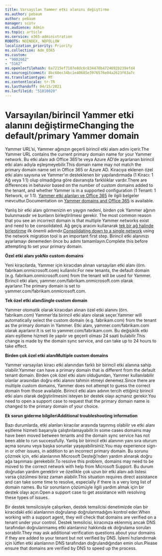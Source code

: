```yaml
---
title: Varsayılan Yammer etki alanını değiştirme
ms.author: pebaum
author: pebaum
manager: scotv
ms.audience: Admin
ms.topic: article
ms.service: o365-administration
ROBOTS: NOINDEX, NOFOLLOW
localization_priority: Priority
ms.collection: Adm_O365
ms.custom:
- "9002662"
- "5162"
ms.openlocfilehash: 6a7215ef7187e8dc6c834470b4724692b239efd4
ms.sourcegitcommit: 8bc60ec34bc1e40685e3976576e04a2623f63a7c
ms.translationtype: MT
ms.contentlocale: tr-TR
ms.lasthandoff: 04/15/2021
ms.locfileid: "51818020"
---
```

# <a name="changing-the-defaultprimary-yammer-domain"></a><span data-ttu-id="ff555-102">Varsayılan/birincil Yammer etki alanını değiştirme</span><span class="sxs-lookup"><span data-stu-id="ff555-102">Changing the default/primary Yammer domain</span></span>

<span data-ttu-id="ff555-103">Yammer URL’si, Yammer ağınızın geçerli birincil etki alanı adını içerir.</span><span class="sxs-lookup"><span data-stu-id="ff555-103">The Yammer URL contains the current primary domain name for your Yammer network.</span></span> <span data-ttu-id="ff555-104">Bu etki alanı adı Office 365’te veya Azure AD’de ayarlanan birincil etki alanı adıyla eşleşmeyebilir.</span><span class="sxs-lookup"><span data-stu-id="ff555-104">This domain name may not match the primary domain name set in Office 365 or Azure AD.</span></span> <span data-ttu-id="ff555-105">Kiracıya eklenen özel etki alanı sayısına ve Yammer’ın desteklenen bir yapılandırmada (1 Kiracı: 1 Ağ veya 1:1) olup olmadığına göre davranışta farklılıklar vardır.</span><span class="sxs-lookup"><span data-stu-id="ff555-105">There are differences in behavior based on the number of custom domains added to the tenant, and whether Yammer is in a supported configuration (1 Tenant: 1 Network, or 1:1).</span></span> <span data-ttu-id="ff555-106">[Yammer etki alanları ve Office 365](https://docs.microsoft.com/yammer/configure-your-yammer-network/manage-yammer-domains) ile ilgili belgeler mevcuttur.</span><span class="sxs-lookup"><span data-stu-id="ff555-106">Documentation on [Yammer domains and Office 365](https://docs.microsoft.com/yammer/configure-your-yammer-network/manage-yammer-domains) is available.</span></span>

<span data-ttu-id="ff555-107">Yanlış bir etki alanı görmenizin en yaygın nedeni, birden çok Yammer ağının bulunmasıdır ve bunların birleştirilmesi gerekir. </span><span class="sxs-lookup"><span data-stu-id="ff555-107">The most common reason that you see an incorrect domain is that multiple Yammer networks exist and need to be consolidated.</span></span> <span data-ttu-id="ff555-108">Ağ geçiş aracını kullanarak [tek bir ağ halinde birleştirme](https://docs.microsoft.com/yammer/configure-your-yammer-network/consolidate-multiple-yammer-networks) ilk önemli adımdır.</span><span class="sxs-lookup"><span data-stu-id="ff555-108">[Consolidating down to a single network](https://docs.microsoft.com/yammer/configure-your-yammer-network/consolidate-multiple-yammer-networks) using the network migration tool is an important first step.</span></span> <span data-ttu-id="ff555-109">Birincil etki alanınızı ayarlamayı denemeden önce bu adımı tamamlayın.</span><span class="sxs-lookup"><span data-stu-id="ff555-109">Complete this before attempting to set your primary domain.</span></span>

<span data-ttu-id="ff555-110">**Özel etki alanı yok**</span><span class="sxs-lookup"><span data-stu-id="ff555-110">**No custom domains**</span></span>

<span data-ttu-id="ff555-111">Yeni kiracılarda, Yammer için kiracıdan alınan varsayılan etki alanı (örn. fabrikam.onmicrosoft.com) kullanılır.</span><span class="sxs-lookup"><span data-stu-id="ff555-111">For new tenants, the default domain (e.g. fabrikam.onmicrosoft.com) from the tenant will be used for Yammer.</span></span> <span data-ttu-id="ff555-112">Birincil etki alanı, yammer.com/fabrikam.onmicrosoft.com olarak ayarlanır.</span><span class="sxs-lookup"><span data-stu-id="ff555-112">The primary domain is set to yammer.com/fabrikam.onmicrosoft.com.</span></span>

<span data-ttu-id="ff555-113">**Tek özel etki alanı**</span><span class="sxs-lookup"><span data-stu-id="ff555-113">**Single custom domain**</span></span>

<span data-ttu-id="ff555-114">Yammer otomatik olarak kiracıdan alınan özel etki alanını (örn. fabrikam.com) Yammer’da birincil etki alanı olarak seçer.</span><span class="sxs-lookup"><span data-stu-id="ff555-114">Yammer will automatically select the custom domain (e.g. fabrikam.com) from the tenant as the primary domain in Yammer.</span></span> <span data-ttu-id="ff555-115">Etki alanı, yammer.com/fabrikam.com olarak ayarlanır.</span><span class="sxs-lookup"><span data-stu-id="ff555-115">It is set to yammer.com/fabrikam.com.</span></span> <span data-ttu-id="ff555-116">Bu değişiklik etki alanı eşitleme hizmeti ile yapılır ve geçerli olması 24 saati bulabilir.</span><span class="sxs-lookup"><span data-stu-id="ff555-116">This change is made by the domain sync service, and can take up to 24 hours to take effect.</span></span>

<span data-ttu-id="ff555-117">**Birden çok özel etki alanı**</span><span class="sxs-lookup"><span data-stu-id="ff555-117">**Multiple custom domains**</span></span>

<span data-ttu-id="ff555-118">Yammer varsayılan kiracı etki alanından farklı bir birincil etki alanına sahip olabilir.</span><span class="sxs-lookup"><span data-stu-id="ff555-118">Yammer can have a primary domain that is different from the default tenant domain.</span></span> <span data-ttu-id="ff555-119">Birden çok özel etki alanı olduğundan, Yammer kullanılabilir olanlar arasından doğru etki alanını tahmin etmeyi denemez.</span><span class="sxs-lookup"><span data-stu-id="ff555-119">Since there are multiple custom domains, Yammer does not attempt to guess the correct domain from those available.</span></span> <span data-ttu-id="ff555-120">Birincil etki alanı adının tercih ettiğiniz birincil etki alanı olarak değiştirilmesini isteyen bir destek olayı açmanız gerekir.</span><span class="sxs-lookup"><span data-stu-id="ff555-120">You need to open a support case to request that the primary domain name is changed to the primary domain of your choice.</span></span>

<span data-ttu-id="ff555-121">**Ek sorun giderme bilgileri**</span><span class="sxs-lookup"><span data-stu-id="ff555-121">**Additional troubleshooting information**</span></span>

<span data-ttu-id="ff555-122">Bazı durumlarda, etki alanları kiracılar arasında taşınmış olabilir ve etki alanı eşitleme hizmeti başarıyla çalıştırılamayabilir.</span><span class="sxs-lookup"><span data-stu-id="ff555-122">In some cases domains may have been moved between tenants and the domain sync service has not been able to run successfully.</span></span> <span data-ttu-id="ff555-123">Yanlış bir birincil etki alanının yanı sıra oturum açma sorunu veya başka sorunlar yaşayabilirsiniz.</span><span class="sxs-lookup"><span data-stu-id="ff555-123">You may experience sign-in or other issues, in addition to an incorrect primary domain.</span></span> <span data-ttu-id="ff555-124">Bu sorunu çözmek için, etki alanlarının Microsoft Desteği’nden yardım alınarak doğru ağa taşınması gerekebilir.</span><span class="sxs-lookup"><span data-stu-id="ff555-124">To resolve this problem, domains may need to be moved to the correct network with help from Microsoft Support.</span></span> <span data-ttu-id="ff555-125">Bu durum doğrudan yardım gerektirir ve özellikle çok uzun bir etki alanı adı listesi varsa çözülmesi biraz zaman alabilir.</span><span class="sxs-lookup"><span data-stu-id="ff555-125">This situation requires direct assistance and can take some time to resolve, especially if there is a very long list of domain names.</span></span> <span data-ttu-id="ff555-126">Bu tür sorunların çözümüyle ilgili yardım almak için bir destek olayı açın.</span><span class="sxs-lookup"><span data-stu-id="ff555-126">Open a support case to get assistance with resolving these types of issues.</span></span>

<span data-ttu-id="ff555-127">Bir destek temsilcisiyle çalışırken, destek temsilcisi denetimizde olan bir kiracıdaki etki alanlarının doğrulanıp doğrulanmadığını kontrol eder.</span><span class="sxs-lookup"><span data-stu-id="ff555-127">When working with a support agent, they will check that domains are verified on a tenant under your control.</span></span> <span data-ttu-id="ff555-128">Destek temsilcisi, kiracınıza eklenmiş ancak DNS tarafından doğrulanmamış etki alanlarınız hakkında ek doğrulama soruları sorabilir.</span><span class="sxs-lookup"><span data-stu-id="ff555-128">They may ask additional verification questions about your domains if they are added to your tenant but not verified by DNS.</span></span> <span data-ttu-id="ff555-129">İşlemi hızlandırmak için lütfen etki alanlarının DNS tarafından doğrulandığından emin olun.</span><span class="sxs-lookup"><span data-stu-id="ff555-129">Please ensure that domains are verified by DNS to speed up the process.</span></span>
